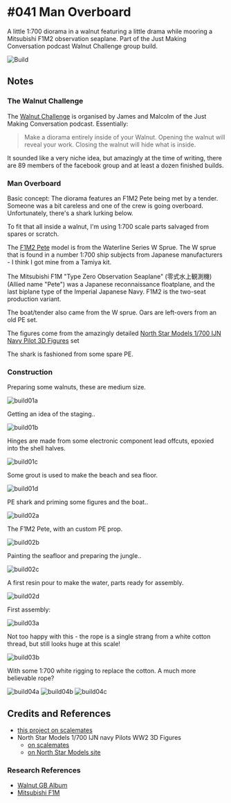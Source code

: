# #041 Man Overboard

A little 1:700 diorama in a walnut featuring a little drama while mooring a Mitsubishi F1M2 observation seaplane. Part of the Just Making Conversation podcast Walnut Challenge group build.

![Build](./assets/Overboard_build.jpg?raw=true)

## Notes

### The Walnut Challenge

The
[Walnut Challenge](https://www.buymeacoffee.com/jmcpodcast/walnut-challenge-coming)
is organised by James and Malcolm of the Just Making Conversation podcast. Essentially:

> Make a diorama entirely inside of your Walnut. Opening the walnut will reveal your work. Closing the walnut will hide what is inside.

It sounded like a very niche idea, but amazingly at the time of writing, there are 89 members of the facebook group and at least a dozen finished builds.

### Man Overboard

Basic concept: The diorama features an F1M2 Pete being met by a tender. Someone was a bit careless and one of the crew is going overboard. Unfortunately, there's a shark lurking below.

To fit that all inside a walnut, I'm using 1:700 scale parts salvaged from spares or scratch.

The [F1M2 Pete](https://en.wikipedia.org/wiki/Mitsubishi_F1M) model is from the Waterline Series W Sprue.
The W sprue that is found in a number 1:700 ship subjects from Japanese manufacturers - I think I got mine from a Tamiya kit.

The Mitsubishi F1M "Type Zero Observation Seaplane" (零式水上観測機) (Allied name "Pete") was a Japanese reconnaissance floatplane, and the last biplane type of the Imperial Japanese Navy. F1M2 is the two-seat production variant.

The boat/tender also came from the W sprue. Oars are left-overs from an old PE set.

The figures come from the amazingly detailed [North Star Models 1/700 IJN Navy Pilot 3D Figures](https://northstarmodels.com/product/1700-ijn-navy-pilots-ww2-3d-figures/) set

The shark is fashioned from some spare PE.

### Construction

Preparing some walnuts, these are medium size.

![build01a](./assets/build01a.jpg?raw=true)

Getting an idea of the staging..

![build01b](./assets/build01b.jpg?raw=true)

Hinges are made from some electronic component lead offcuts, epoxied into the shell halves.

![build01c](./assets/build01c.jpg?raw=true)

Some grout is used to make the beach and sea floor.

![build01d](./assets/build01d.jpg?raw=true)

PE shark and priming some figures and the boat..

![build02a](./assets/build02a.jpg?raw=true)

The F1M2 Pete, with an custom PE prop.

![build02b](./assets/build02b.jpg?raw=true)

Painting the seafloor and preparing the jungle..

![build02c](./assets/build02c.jpg?raw=true)

A first resin pour to make the water, parts ready for assembly.

![build02d](./assets/build02d.jpg?raw=true)

First assembly:

![build03a](./assets/build03a.jpg?raw=true)

Not too happy with this - the rope is a single strang from a white cotton thread, but still looks huge at this scale!

![build03b](./assets/build03b.jpg?raw=true)

With some 1:700 white rigging to replace the cotton. A much more believable rope?

![build04a](./assets/build04a.jpg?raw=true)
![build04b](./assets/build04b.jpg?raw=true)
![build04c](./assets/build04c.jpg?raw=true)

## Credits and References

* [this project on scalemates](https://www.scalemates.com/profiles/mate.php?id=74137&p=projects&project=125020)
* North Star Models 1/700 IJN navy Pilots WW2 3D Figures
    * [on scalemates](https://www.scalemates.com/kits/north-star-models-nsa700516-ijn-navy-pilots-ww2-3d-figures--1194651)
    * [on North Star Models site](https://northstarmodels.com/product/1700-ijn-navy-pilots-ww2-3d-figures/)

### Research References

* [Walnut GB Album](https://www.facebook.com/media/set/?set=oa.3155269641407893&type=3)
* [Mitsubishi F1M](https://en.wikipedia.org/wiki/Mitsubishi_F1M)
